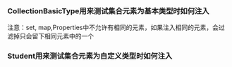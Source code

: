 ### CollectionBasicType用来测试集合元素为基本类型时如何注入
注意：set, map,Properties中不允许有相同的元素，如果注入相同的元素，会过滤掉只会留下相同元素中的一个

### Student用来测试集合元素为自定义类型时如何注入